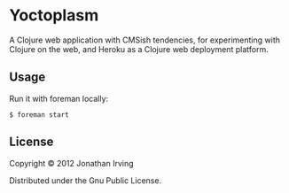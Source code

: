 # Yoctoplasm

A Clojure web application with CMSish tendencies, for experimenting
with Clojure on the web, and Heroku as a Clojure web deployment platform.

## Usage

Run it with foreman locally:

    $ foreman start

## License

Copyright © 2012 Jonathan Irving

Distributed under the Gnu Public License.
